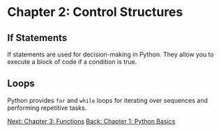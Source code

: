# Chapter 2: Control Structures

## If Statements

If statements are used for decision-making in Python. They allow you to execute a block of code if a condition is true.

## Loops

Python provides `for` and `while` loops for iterating over sequences and performing repetitive tasks.

[Next: Chapter 3: Functions](functions.md)
[Back: Chapter 1: Python Basics](python_basics.md)
